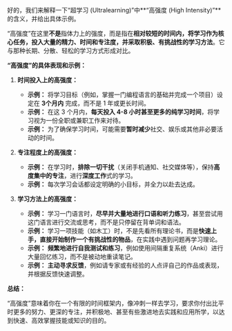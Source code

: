 好的，我们来解释一下“超学习 (Ultralearning)”中**“高强度 (High Intensity)”**的含义，并给出具体示例。

“高强度”在这里**不是**指体力上的强度，而是指在**相对较短的时间内，将学习作为核心任务，投入大量的精力、时间和专注度，并采取积极、有挑战性的学习方法**。它与那种长期、分散、轻松的学习方式形成对比。

**“高强度”的具体表现和示例：**

1.  **时间投入上的高强度：**
    *   **示例：** 将学习目标（例如，掌握一门编程语言的基础并完成一个项目）设定在 **3个月内** 完成，而不是 1 年或更长时间。
    *   **示例：** 在这 3 个月内，**每天投入 4-8 小时甚至更多的纯学习时间**，将学习视为一份全职或兼职工作来对待。
    *   **示例：** 为了确保学习时间，可能需要**暂时减少**社交、娱乐或其他非必要活动的时间。

2.  **专注程度上的高强度：**
    *   **示例：** 在学习时，**排除一切干扰**（关闭手机通知、社交媒体等），保持**高度集中的专注**，进行**深度工作**式的学习。
    *   **示例：** 每次学习会话都设定明确的小目标，并全力以赴去达成。

3.  **学习方法上的高强度：**
    *   **示例：** 学习一门语言时，**尽早并大量地进行口语和听力练习**，甚至尝试用这门语言进行交流或思考，而不是只停留在背单词和语法。
    *   **示例：** 学习一项技能（如木工）时，不是先看所有理论书，而是**快速上手，直接开始制作一个有挑战性的物品**，在实践中遇到问题再学习理论。
    *   **示例：** **频繁地进行自我测试和练习**，例如使用间隔重复系统（Anki）进行大量回忆练习，而不是被动地重读笔记。
    *   **示例：** **主动寻求反馈**，例如请专家或有经验的人点评自己的作品或表现，并根据反馈快速调整。

**总结：**

“高强度”意味着你在一个有限的时间框架内，像冲刺一样去学习，要求你付出比平时更多的努力、更深的专注，并积极地、甚至有些激进地去实践和应用所学，以达到快速、高效掌握技能或知识的目的。